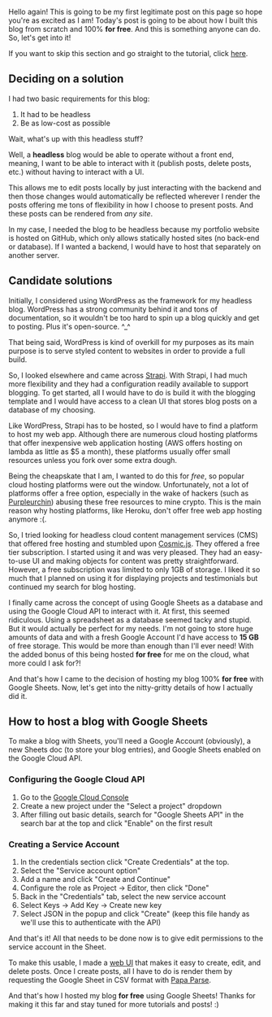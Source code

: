 Hello again! This is going to be my first legitimate post on this page so hope you're as excited as I am! Today's post is going to be about how I built this blog from scratch and 100% **for free**. And this is something anyone can do. So, let's get into it!

If you want to skip this section and go straight to the tutorial, click [here](/#/blog/building-my-blog/#tutorial).

Deciding on a solution
----------------------

I had two basic requirements for this blog:

1.  It had to be headless
2.  Be as low-cost as possible

Wait, what's up with this headless stuff?

Well, a **headless** blog would be able to operate without a front end, meaning, I want to be able to interact with it (publish posts, delete posts, etc.) without having to interact with a UI.

This allows me to edit posts locally by just interacting with the backend and then those changes would automatically be reflected wherever I render the posts offering me tons of flexibility in how I choose to present posts. And these posts can be rendered from _any site_.

In my case, I needed the blog to be headless because my portfolio website is hosted on GitHub, which only allows statically hosted sites (no back-end or database). If I wanted a backend, I would have to host that separately on another server.

Candidate solutions
-------------------

Initially, I considered using WordPress as the framework for my headless blog. WordPress has a strong community behind it and tons of documentation, so it wouldn't be too hard to spin up a blog quickly and get to posting. Plus it's open-source. ^\_^

That being said, WordPress is kind of overkill for my purposes as its main purpose is to serve styled content to websites in order to provide a full build.

So, I looked elsewhere and came across [Strapi](https://strapi.io/). With Strapi, I had much more flexibility and they had a configuration readily available to support blogging. To get started, all I would have to do is build it with the blogging template and I would have access to a clean UI that stores blog posts on a database of my choosing.

Like WordPress, Strapi has to be hosted, so I would have to find a platform to host my web app. Although there are numerous cloud hosting platforms that offer inexpensive web application hosting (AWS offers hosting on lambda as little as $5 a month), these platforms usually offer small resources unless you fork over some extra dough.

Being the cheapskate that I am, I wanted to do this for _free_, so popular cloud hosting platforms were out the window. Unfortunately, not a lot of platforms offer a free option, especially in the wake of hackers (such as [Purpleurchin](https://www.theregister.com/2022/10/27/purpleurchin_cryptomining_github_accounts/)) abusing these free resources to mine crypto. This is the main reason why hosting platforms, like Heroku, don't offer free web app hosting anymore :(.

So, I tried looking for headless cloud content management services (CMS) that offered free hosting and stumbled upon [Cosmic.js](https://www.cosmicjs.com/). They offered a free tier subscription. I started using it and was very pleased. They had an easy-to-use UI and making objects for content was pretty straightforward. However, a free subscription was limited to only 1GB of storage. I liked it so much that I planned on using it for displaying projects and testimonials but continued my search for blog hosting.

I finally came across the concept of using Google Sheets as a database and using the Google Cloud API to interact with it. At first, this seemed ridiculous. Using a spreadsheet as a database seemed tacky and stupid. But it would actually be perfect for my needs. I'm not going to store huge amounts of data and with a fresh Google Account I'd have access to **15 GB** of free storage. This would be more than enough than I'll ever need! With the added bonus of this being hosted **for free** for me on the cloud, what more could I ask for?!

And that's how I came to the decision of hosting my blog 100% **for free** with Google Sheets. Now, let's get into the nitty-gritty details of how I actually did it.

<h2 id="tutorial">How to host a blog with Google Sheets</h2>

To make a blog with Sheets, you'll need a Google Account (obviously), a new Sheets doc (to store your blog entries), and Google Sheets enabled on the Google Cloud API.

### Configuring the Google Cloud API

1.  Go to the [Google Cloud Console](https://console.cloud.google.com/)
2.  Create a new project under the "Select a project" dropdown
3.  After filling out basic details, search for "Google Sheets API" in the search bar at the top and click "Enable" on the first result

### Creating a Service Account

1.  In the credentials section click "Create Credentials" at the top.
2.  Select the "Service account option"
3.  Add a name and click "Create and Continue"
4.  Configure the role as Project -> Editor, then click "Done"
5.  Back in the "Credentials" tab, select the new service account
6.  Select Keys -> Add Key -> Create new key
7.  Select JSON in the popup and click "Create" (keep this file handy as we'll use this to authenticate with the API)

And that's it! All that needs to be done now is to give edit permissions to the service account in the Sheet.

To make this usable, I made a [web UI](https://github.com/sam-hilliard/sheets-blog-ui) that makes it easy to create, edit, and delete posts. Once I create posts, all I have to do is render them by requesting the Google Sheet in CSV format with [Papa Parse](https://www.papaparse.com/).

And that's how I hosted my blog **for free** using Google Sheets! Thanks for making it this far and stay tuned for more tutorials and posts! :)